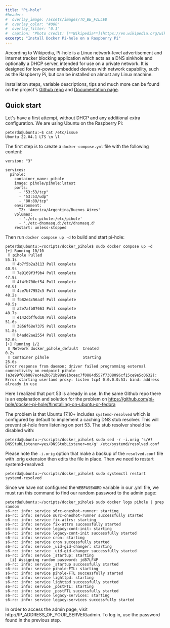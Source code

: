 ```yaml
---
title: "Pi-hole"
#header:
#  overlay_image: /assets/images/TO_BE_FILLED
#  overlay_color: "#000"
#  overlay_filter: "0.1"
#  caption: "Photo credit: [**Wikipedia**](https://en.wikipedia.org/wiki/Pi-hole)"
excerpt: "Install Docker Pi-hole on a Raspberry Pi"
---
```


According to Wikipedia, Pi-hole is a Linux network-level advertisement and Internet tracker blocking application which acts as a DNS sinkhole and optionally a DHCP server, intended for use on a private network. It is designed for low-power embedded devices with network capability, such as the Raspberry Pi, but can be installed on almost any Linux machine.

Installation steps, variable descriptions, tips and much more can be found on the project's [Github repo](https://github.com/pi-hole/docker-pi-hole/) and [Documentation page](https://docs.pi-hole.net).

## Quick start

Let's have a first attempt, without DHCP and any additional extra configuration. We are using Ubuntu on the Raspberry Pi:

```console
peterda@ubuntu:~$ cat /etc/issue
Ubuntu 22.04.1 LTS \n \l
```

The first step is to create a ```docker-compose.yml``` file with the following content:

```
version: "3"

services:
  pihole:
    container_name: pihole
    image: pihole/pihole:latest
    ports:
      - "53:53/tcp"
      - "53:53/udp"
      - "80:80/tcp"
    environment:
      TZ: 'America/Argentina/Buenos_Aires'
    volumes:
      - './etc-pihole:/etc/pihole'
      - './etc-dnsmasq.d:/etc/dnsmasq.d'
    restart: unless-stopped
```

Then run ```docker compose up -d``` to build and start pi-hole:

```console
peterda@ubuntu:~/scripts/docker_pihole$ sudo docker compose up -d
[+] Running 10/10
 ⠿ pihole Pulled                                                                                                    55.1s
   ⠿ 4b7f5b2a3113 Pull complete                                                                                     40.9s
   ⠿ 7e9169f3f9b4 Pull complete                                                                                     47.9s
   ⠿ 4f4fb700ef54 Pull complete                                                                                     48.0s
   ⠿ 4ce7bf7952c5 Pull complete                                                                                     48.2s
   ⠿ fb82e4c56a4f Pull complete                                                                                     48.5s
   ⠿ a2e7afb87663 Pull complete                                                                                     48.7s
   ⠿ e142cbff6d10 Pull complete                                                                                     51.6s
   ⠿ 3856f68e7375 Pull complete                                                                                     51.8s
   ⠿ b4add2ae2554 Pull complete                                                                                     52.0s
[+] Running 1/2
 ⠿ Network docker_pihole_default  Created                                                                            0.2s
 ⠿ Container pihole               Starting                                                                          25.6s
Error response from daemon: driver failed programming external connectivity on endpoint pihole (a3e99f68b887ec4a2b671b98a91bceec7f0884d557f7308096cf15ce9e5c0632): Error starting userland proxy: listen tcp4 0.0.0.0:53: bind: address already in use
```

Here I realized that port 53 is already in use. In the same Github repo there is an explanation and solution for the problem on https://github.com/pi-hole/docker-pi-hole/#installing-on-ubuntu-or-fedora

The problem is that Ubuntu 17.10+ includes ```systemd-resolved``` which is configured by default to implement a caching DNS stub resolver. This will prevent pi-hole from listening on port 53. The stub resolver should be disabled with:

```console
peterda@ubuntu:~/scripts/docker_pihole$ sudo sed -r -i.orig 's/#?DNSStubListener=yes/DNSStubListener=no/g' /etc/systemd/resolved.conf
```

Please note the ```-i.orig``` option that make a backup of the ```resolved.conf``` file with .orig extension then edits the file in place.
Then we need to restart systemd-resolved:

```console
peterda@ubuntu:~/scripts/docker_pihole$ sudo systemctl restart systemd-resolved
```

Since we have not configured the ```WEBPASSWORD``` variable in our .yml file, we must run this command to find our random password to the admin page:

```console
peterda@ubuntu:~/scripts/docker_pihole$ sudo docker logs pihole | grep random
s6-rc: info: service s6rc-oneshot-runner: starting
s6-rc: info: service s6rc-oneshot-runner successfully started
s6-rc: info: service fix-attrs: starting
s6-rc: info: service fix-attrs successfully started
s6-rc: info: service legacy-cont-init: starting
s6-rc: info: service legacy-cont-init successfully started
s6-rc: info: service cron: starting
s6-rc: info: service cron successfully started
s6-rc: info: service _uid-gid-changer: starting
s6-rc: info: service _uid-gid-changer successfully started
s6-rc: info: service _startup: starting
  [i] Assigning random password: jd87LF4P
s6-rc: info: service _startup successfully started
s6-rc: info: service pihole-FTL: starting
s6-rc: info: service pihole-FTL successfully started
s6-rc: info: service lighttpd: starting
s6-rc: info: service lighttpd successfully started
s6-rc: info: service _postFTL: starting
s6-rc: info: service _postFTL successfully started
s6-rc: info: service legacy-services: starting
s6-rc: info: service legacy-services successfully started
```

In order to access the admin page, visit http://IP_ADDRESS_OF_YOUR_SERVER/admin. To log in, use the password found in the previous step.
